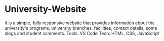 # University-Website
 It is a simple, fully responsive website that provides information about the university's programs, university branches, facilities, contact details, some blogs and student comments. Tools: VS Code  Tech: HTML, CSS, JavaScript
